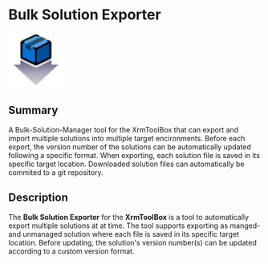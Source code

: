 # Bulk Solution Exporter

<img src="https://raw.githubusercontent.com/airiclenz/XTB-Bulk-Solution-Exporter/refs/heads/master/Images/bulk%20solution%20exporter.svg" alt="Logo" width="110"/>

## Summary

A Bulk-Solution-Manager tool for the XrmToolBox that can export and import multiple solutions into multiple target encironments.
Before each export, the version number of the solutions can be automatically updated following a specific format.
When exporting, each solution file is saved in its specific target location.
Downloaded solution files can automatically be commited to a git repository.

## Description

The **Bulk Solution Exporter** for the **XrmToolBox** is a tool to automatically export multiple solutions at at time.
The tool supports exporting as manged- and unmanaged solution where each file is saved in its specific target location.
Before updating, the solution's version number(s) can be updated according to a custom version format.
